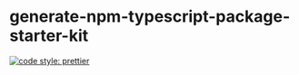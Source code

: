 # generate-npm-typescript-package-starter-kit
[![code style: prettier](https://img.shields.io/badge/code_style-prettier-ff69b4.svg?style=flat-square)](https://github.com/prettier/prettier)